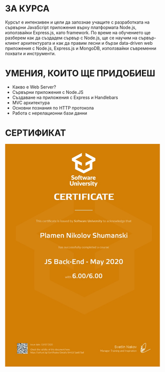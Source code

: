 # ЗА КУРСА
Курсът е интензивен и цели да запознае учащите с разработката на сървърни JavaScript приложения върху платформата Node.js, използвайки Express.js, като framework. По време на обучението ще разберем как да създадем сървър с Node.js, ще се научим на сървър-клиент архитектурата и как да правим лесни и бързи data-driven web приложения с Node.js, Express.js и MongoDB, използвайки съвременни похвати и инструменти.

# УМЕНИЯ, КОИТО ЩЕ ПРИДОБИЕШ
- Какво е Web Server?
- Сървърни приложения с Node.JS
- Създаване на приложения с Express и Handlebars
- MVC архитектура
- Основни познания по HTTP протокола
- Работа с нерелационни бази данни


# СЕРТИФИКАТ
![JavaScript Back-End - May 2020](https://github.com/plamenski6/Certificates/blob/master/JavaScript%20Back-End%20-%20May%202020.jpg)
